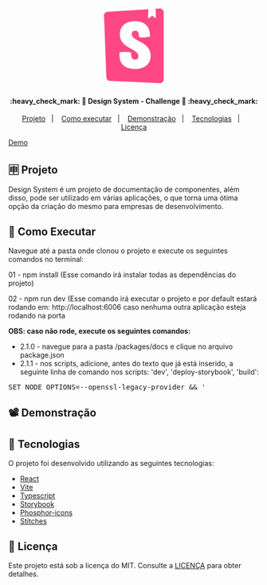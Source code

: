 <h1 align="center">
    <img alt="" title="#DesignSystemLogo" src=".github/logo.svg" height="150px" />
</h1>

<h4 align="center"> 
	:heavy_check_mark: 🚀 Design System - Challenge 🚀 :heavy_check_mark:
</h4>

<p align="center">
  <a href="#-projeto">Projeto</a>&nbsp;&nbsp;&nbsp;|&nbsp;&nbsp;&nbsp;
  <a href="#-como-executar">Como executar</a>&nbsp;&nbsp;&nbsp;|&nbsp;&nbsp;&nbsp;
  <a href="#%EF%B8%8F-demonstração">Demonstração</a>&nbsp;&nbsp;&nbsp;|&nbsp;&nbsp;&nbsp;
  <a href="#-tecnologias">Tecnologias</a>&nbsp;&nbsp;&nbsp;|&nbsp;&nbsp;&nbsp;
  <a href="#memo-licença">Licença</a>
</p>

<a target="_blank" href="https://github-blog-chi-ten.vercel.app">Demo</a>

## 🈸 Projeto

Design System é um projeto de documentação de componentes, além disso, pode ser utilizado em várias aplicações, o que torna uma ótima opção da criação do mesmo
para empresas de desenvolvimento.

## 🔧 Como Executar
Navegue até a pasta onde clonou o projeto e execute os seguintes comandos no terminal:

01 - npm install (Esse comando irá instalar todas as dependências do projeto)

02 - npm run dev (Esse comando irá executar o projeto e por default estará rodando em: http://localhost:6006 caso nenhuma outra aplicação esteja rodando na porta

<strong>OBS: caso não rode, execute os seguintes comandos:</strong>
- 2.1.0 - navegue para a pasta /packages/docs e clique no arquivo package.json
- 2.1.1 - nos scripts, adicione, antes do texto que já está inserido, a seguinte linha de comando nos scripts: 'dev', 'deploy-storybook', 'build':
<pre>SET NODE_OPTIONS=--openssl-legacy-provider && '</pre>

## 📽️ Demonstração

## 🚀 Tecnologias

O projeto foi desenvolvido utilizando as seguintes tecnologias:

- [React](https://reactjs.org)
- [Vite](https://vitejs.dev)
- [Typescript](https://www.typescriptlang.org)
- [Storybook](https://storybook.js.org)
- [Phosphor-icons](https://phosphoricons.com)
- [Stitches](https://stitches.dev)

## :memo: Licença
Este projeto está sob a licença do MIT. Consulte a [LICENÇA](LICENSE) para obter detalhes.
